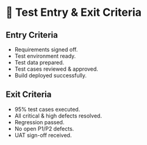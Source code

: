 # 🚪 Test Entry & Exit Criteria

## Entry Criteria
- Requirements signed off.  
- Test environment ready.  
- Test data prepared.  
- Test cases reviewed & approved.  
- Build deployed successfully.  

## Exit Criteria
- 95% test cases executed.  
- All critical & high defects resolved.  
- Regression passed.  
- No open P1/P2 defects.  
- UAT sign-off received.  
